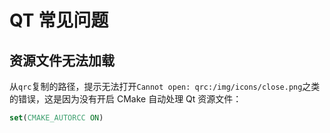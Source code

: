 # QT 常见问题

## 资源文件无法加载

从`qrc`复制的路径，提示无法打开`Cannot open: qrc:/img/icons/close.png`之类的错误，这是因为没有开启 CMake 自动处理 Qt 资源文件：

```cmake
set(CMAKE_AUTORCC ON)
```
